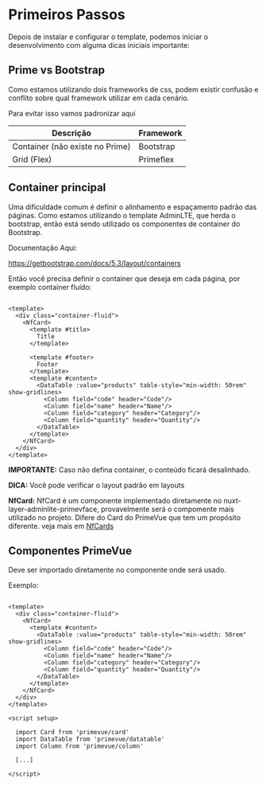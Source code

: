 # Primeiros Passos

Depois de instalar e configurar o template, podemos iniciar o desenvolvimento com alguma dicas iniciais importante:

## Prime vs Bootstrap

Como estamos utilizando dois frameworks de css, podem existir confusão e conflito sobre qual framework utilizar em cada
cenário.

Para evitar isso vamos padronizar aqui

| Descrição                       | Framework |
|---------------------------------|-----------|
| Container (não existe no Prime) | Bootstrap |
| Grid (Flex)                     | Primeflex |

## Container principal

Uma dificuldade comum é definir o alinhamento e espaçamento padrão das páginas. Como estamos utilizando o template
AdminLTE, que herda o bootstrap, então está sendo utilizado os componentes de container do Bootstrap.

Documentação Aqui:

https://getbootstrap.com/docs/5.3/layout/containers

Então você precisa definir o container que deseja em cada página, por exemplo container fluído:

```vue

<template>
  <div class="container-fluid">
    <NfCard>
      <template #title>
        Title
      </template>

      <template #footer>
        Footer
      </template>
      <template #content>
        <DataTable :value="products" table-style="min-width: 50rem" show-gridlines>
          <Column field="code" header="Code"/>
          <Column field="name" header="Name"/>
          <Column field="category" header="Category"/>
          <Column field="quantity" header="Quantity"/>
        </DataTable>
      </template>
    </NfCard>
  </div>
</template>
```

**IMPORTANTE:** Caso não defina container, o conteúdo ficará desalinhado.

**DICA:** Você pode verificar o layout padrão em layouts

**NfCard:** NfCard é um componente implementado diretamente no nuxt-layer-adminlite-primevface, provavelmente será o
compomente mais utilizado no projeto. Difere do Card do PrimeVue que tem um propósito diferente. veja mais
em [NfCards](./components/nf-card.md)

## Componentes PrimeVue

Deve ser importado diretamente no componente onde será usado.

Exemplo:

```vue

<template>
  <div class="container-fluid">
    <NfCard>
      <template #content>
        <DataTable :value="products" table-style="min-width: 50rem" show-gridlines>
          <Column field="code" header="Code"/>
          <Column field="name" header="Name"/>
          <Column field="category" header="Category"/>
          <Column field="quantity" header="Quantity"/>
        </DataTable>
      </template>
    </NfCard>
  </div>
</template>

<script setup>

  import Card from 'primevue/card'
  import DataTable from 'primevue/datatable'
  import Column from 'primevue/column'

  [...]

</script>

```